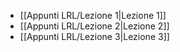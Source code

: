 
- [[Appunti LRL/Lezione 1|Lezione 1]]
- [[Appunti LRL/Lezione 2|Lezione 2]]
- [[Appunti LRL/Lezione 3|Lezione 3]]